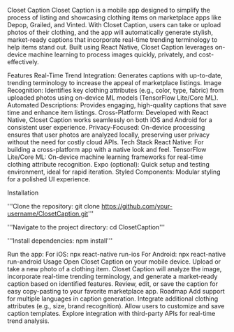 Closet Caption
Closet Caption is a mobile app designed to simplify the process of listing and showcasing clothing items on marketplace apps like Depop, Grailed, and Vinted. With Closet Caption, users can take or upload photos of their clothing, and the app will automatically generate stylish, market-ready captions that incorporate real-time trending terminology to help items stand out. Built using React Native, Closet Caption leverages on-device machine learning to process images quickly, privately, and cost-effectively.

Features
Real-Time Trend Integration: Generates captions with up-to-date, trending terminology to increase the appeal of marketplace listings.
Image Recognition: Identifies key clothing attributes (e.g., color, type, fabric) from uploaded photos using on-device ML models (TensorFlow Lite/Core ML).
Automated Descriptions: Provides engaging, high-quality captions that save time and enhance item listings.
Cross-Platform: Developed with React Native, Closet Caption works seamlessly on both iOS and Android for a consistent user experience.
Privacy-Focused: On-device processing ensures that user photos are analyzed locally, preserving user privacy without the need for costly cloud APIs.
Tech Stack
React Native: For building a cross-platform app with a native look and feel.
TensorFlow Lite/Core ML: On-device machine learning frameworks for real-time clothing attribute recognition.
Expo (optional): Quick setup and testing environment, ideal for rapid iteration.
Styled Components: Modular styling for a polished UI experience.

Installation

'''Clone the repository:
git clone https://github.com/your-username/ClosetCaption.git'''

'''Navigate to the project directory:
cd ClosetCaption'''

'''Install dependencies:
npm install'''

Run the app:
For iOS: npx react-native run-ios
For Android: npx react-native run-android
Usage
Open Closet Caption on your mobile device.
Upload or take a new photo of a clothing item.
Closet Caption will analyze the image, incorporate real-time trending terminology, and generate a market-ready caption based on identified features.
Review, edit, or save the caption for easy copy-pasting to your favorite marketplace app.
Roadmap
 Add support for multiple languages in caption generation.
 Integrate additional clothing attributes (e.g., size, brand recognition).
 Allow users to customize and save caption templates.
 Explore integration with third-party APIs for real-time trend analysis.
